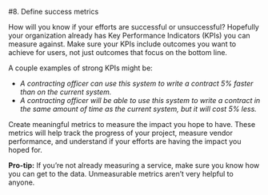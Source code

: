 #8. Define success metrics

How will you know if your efforts are successful or unsuccessful? Hopefully your organization already has Key Performance Indicators (KPIs) you can measure against. Make sure your KPIs include outcomes you want to achieve for users, not just outcomes that focus on the bottom line. 

A couple examples of strong KPIs might be: 

- _A contracting officer can use this system to write a contract 5% faster than on the current system._
- _A contracting officer will be able to use this system to write a contract in the same amount of time as the current system, but it will cost 5% less._

Create meaningful metrics to measure the impact you hope to have. These metrics will help track the progress of your project, measure vendor performance, and understand if your efforts are having the impact you hoped for. 

**Pro-tip:** If you’re not already measuring a service, make sure you know how you can get to the data. Unmeasurable metrics aren’t very helpful to anyone. 
